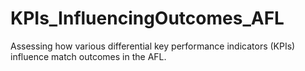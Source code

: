 # KPIs_InfluencingOutcomes_AFL
Assessing how various differential key performance indicators (KPIs) influence match outcomes in the AFL.
